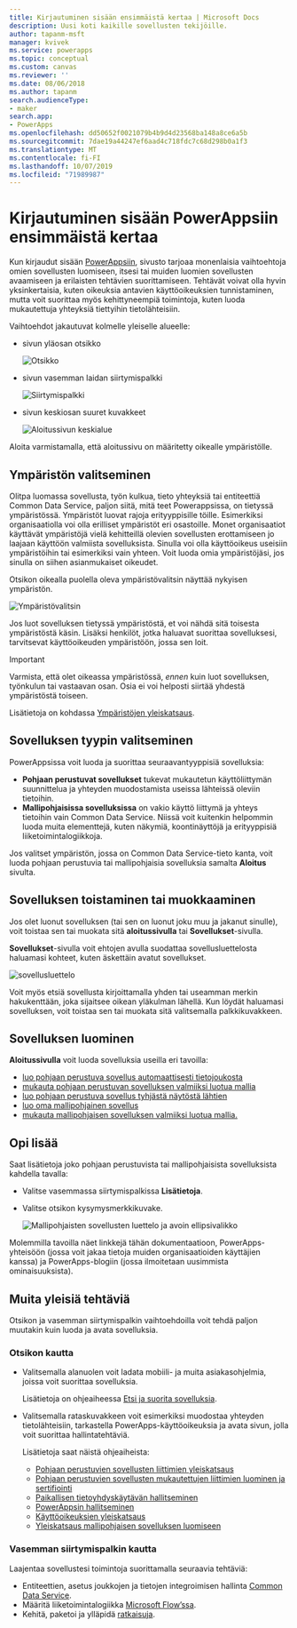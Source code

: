 ```yaml
---
title: Kirjautuminen sisään ensimmäistä kertaa | Microsoft Docs
description: Uusi koti kaikille sovellusten tekijöille.
author: tapanm-msft
manager: kvivek
ms.service: powerapps
ms.topic: conceptual
ms.custom: canvas
ms.reviewer: ''
ms.date: 08/06/2018
ms.author: tapanm
search.audienceType:
- maker
search.app:
- PowerApps
ms.openlocfilehash: dd50652f0021079b4b9d4d23568ba148a8ce6a5b
ms.sourcegitcommit: 7dae19a44247ef6aad4c718fdc7c68d298b0a1f3
ms.translationtype: MT
ms.contentlocale: fi-FI
ms.lasthandoff: 10/07/2019
ms.locfileid: "71989987"
---
```

# <a name="sign-in-to-powerapps-for-the-first-time"></a>Kirjautuminen sisään PowerAppsiin ensimmäistä kertaa

Kun kirjaudut sisään [PowerAppsiin](https://web.powerapps.com?utm_source=padocs&utm_medium=linkinadoc&utm_campaign=referralsfromdoc), sivusto tarjoaa monenlaisia vaihtoehtoja omien sovellusten luomiseen, itsesi tai muiden luomien sovellusten avaamiseen ja erilaisten tehtävien suorittamiseen. Tehtävät voivat olla hyvin yksinkertaisia, kuten oikeuksia antavien käyttöoikeuksien tunnistaminen, mutta voit suorittaa myös kehittyneempiä toimintoja, kuten luoda mukautettuja yhteyksiä tiettyihin tietolähteisiin.

Vaihtoehdot jakautuvat kolmelle yleiselle alueelle:

- sivun yläosan otsikko

    ![Otsikko](media/intro-maker-portal/header.png)

- sivun vasemman laidan siirtymispalkki

    ![Siirtymispalkki](media/intro-maker-portal/nav-bar.png)

- sivun keskiosan suuret kuvakkeet

    ![Aloitussivun keskialue](media/intro-maker-portal/center-area.png)

Aloita varmistamalla, että aloitussivu on määritetty oikealle ympäristölle.

## <a name="choose-an-environment"></a>Ympäristön valitseminen

Olitpa luomassa sovellusta, työn kulkua, tieto yhteyksiä tai entiteettiä Common Data Service, paljon siitä, mitä teet Powerappsissa, on tietyssä ympäristössä. Ympäristöt luovat rajoja erityyppisille töille. Esimerkiksi organisaatiolla voi olla erilliset ympäristöt eri osastoille. Monet organisaatiot käyttävät ympäristöjä vielä kehitteillä olevien sovellusten erottamiseen jo laajaan käyttöön valmiista sovelluksista. Sinulla voi olla käyttöoikeus useisiin ympäristöihin tai esimerkiksi vain yhteen. Voit luoda omia ympäristöjäsi, jos sinulla on siihen asianmukaiset oikeudet.

Otsikon oikealla puolella oleva ympäristövalitsin näyttää nykyisen ympäristön.

![Ympäristövalitsin](media/intro-maker-portal/environment-switcher.png)

Jos luot sovelluksen tietyssä ympäristöstä, et voi nähdä sitä toisesta ympäristöstä käsin. Lisäksi henkilöt, jotka haluavat suorittaa sovelluksesi, tarvitsevat käyttöoikeuden ympäristöön, jossa sen loit.

> [!IMPORTANT]
> Varmista, että olet oikeassa ympäristössä, *ennen* kuin luot sovelluksen, työnkulun tai vastaavan osan. Osia ei voi helposti siirtää yhdestä ympäristöstä toiseen.

Lisätietoja on kohdassa [Ympäristöjen yleiskatsaus](../../administrator/environments-overview.md).

## <a name="choose-an-app-type"></a>Sovelluksen tyypin valitseminen

PowerAppsissa voit luoda ja suorittaa seuraavantyyppisiä sovelluksia:

- **Pohjaan perustuvat sovellukset** tukevat mukautetun käyttöliittymän suunnittelua ja yhteyden muodostamista useissa lähteissä oleviin tietoihin.
- **Mallipohjaisissa sovelluksissa** on vakio käyttö liittymä ja yhteys tietoihin vain Common Data Service. Niissä voit kuitenkin helpommin luoda muita elementtejä, kuten näkymiä, koontinäyttöjä ja erityyppisiä liiketoimintalogiikkoja.

Jos valitset ympäristön, jossa on Common Data Service-tieto kanta, voit luoda pohjaan perustuvia tai mallipohjaisia sovelluksia samalta **Aloitus** sivulta.

## <a name="play-or-edit-an-app"></a>Sovelluksen toistaminen tai muokkaaminen

Jos olet luonut sovelluksen (tai sen on luonut joku muu ja jakanut sinulle), voit toistaa sen tai muokata sitä **aloitussivulla** tai **Sovellukset**-sivulla.

**Sovellukset**-sivulla voit ehtojen avulla suodattaa sovellusluettelosta haluamasi kohteet, kuten äskettäin avatut sovellukset.

![sovellusluettelo](./media/intro-maker-portal/find-apps.png)

Voit myös etsiä sovellusta kirjoittamalla yhden tai useamman merkin hakukenttään, joka sijaitsee oikean yläkulman lähellä. Kun löydät haluamasi sovelluksen, voit toistaa sen tai muokata sitä valitsemalla palkkikuvakkeen.

## <a name="create-an-app"></a>Sovelluksen luominen

**Aloitussivulla** voit luoda sovelluksia useilla eri tavoilla:

- [luo pohjaan perustuva sovellus automaattisesti tietojoukosta](data-platform-create-app.md)
- [mukauta pohjaan perustuvan sovelluksen valmiiksi luotua mallia](open-and-run-a-sample-app.md)
- [luo pohjaan perustuva sovellus tyhjästä näytöstä lähtien](data-platform-create-app-scratch.md)
- [luo oma mallipohjainen sovellus](../model-driven-apps/overview-model-driven-samples.md)
- [mukauta mallipohjaisen sovelluksen valmiiksi luotua mallia.](../model-driven-apps/build-first-model-driven-app.md)

## <a name="learn-more"></a>Opi lisää

Saat lisätietoja joko pohjaan perustuvista tai mallipohjaisista sovelluksista kahdella tavalla:

- Valitse vasemmassa siirtymispalkissa **Lisätietoja**.
- Valitse otsikon kysymysmerkkikuvake.

    ![Mallipohjaisten sovellusten luettelo ja avoin ellipsivalikko](media/intro-maker-portal/help-icon.png)

Molemmilla tavoilla näet linkkejä tähän dokumentaatioon, PowerApps-yhteisöön (jossa voit jakaa tietoja muiden organisaatioiden käyttäjien kanssa) ja PowerApps-blogiin (jossa ilmoitetaan uusimmista ominaisuuksista).

## <a name="other-common-tasks"></a>Muita yleisiä tehtäviä

Otsikon ja vasemman siirtymispalkin vaihtoehdoilla voit tehdä paljon muutakin kuin luoda ja avata sovelluksia.

### <a name="from-the-header"></a>Otsikon kautta

- Valitsemalla alanuolen voit ladata mobiili- ja muita asiakasohjelmia, joissa voit suorittaa sovelluksia.

    Lisätietoja on ohjeaiheessa [Etsi ja suorita sovelluksia](../../user/index.md).

- Valitsemalla rataskuvakkeen voit esimerkiksi muodostaa yhteyden tietolähteisiin, tarkastella PowerApps-käyttöoikeuksia ja avata sivun, jolla voit suorittaa hallintatehtäviä.

    Lisätietoja saat näistä ohjeaiheista:

  - [Pohjaan perustuvien sovellusten liittimien yleiskatsaus](connections-list.md)
  - [Pohjaan perustuvien sovellusten mukautettujen liittimien luominen ja sertifiointi](register-custom-api.md)
  - [Paikallisen tietoyhdyskäytävän hallitseminen](gateway-management.md)
  - [PowerAppsin hallitseminen](../../administrator/index.md)
  - [Käyttöoikeuksien yleiskatsaus](../../administrator/pricing-billing-skus.md)
  - [Yleiskatsaus mallipohjaisen sovelluksen luomiseen](../model-driven-apps/model-driven-app-overview.md)

### <a name="from-the-left-navigation-bar"></a>Vasemman siirtymispalkin kautta

Laajentaa sovellustesi toimintoja suorittamalla seuraavia tehtäviä:

- Entiteettien, asetus joukkojen ja tietojen integroimisen hallinta [Common Data Service](../common-data-service/data-platform-intro.md).
- Määritä liiketoimintalogiikka [Microsoft Flow’ssa](https://docs.microsoft.com/flow/getting-started).
- Kehitä, paketoi ja ylläpidä [ratkaisuja](../../developer/common-data-service/introduction-solutions.md).
